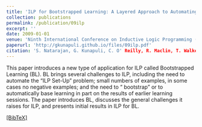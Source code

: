 ```yaml
---
title: 'ILP for Bootstrapped Learning: A Layered Approach to Automating the ILP Setup Problem'
collection: publications
permalink: /publication/09ilp
excerpt: ''
date: 2009-01-01
venue: 'Ninth International Conference on Inductive Logic Programming (ILP''09)'
paperurl: 'http://gkunapuli.github.io/files/09ilp.pdf'
citation: 'S. Natarajan, G. Kunapuli, C. O' Reilly, R. Maclin, T. Walker, D. Page and J. W. Shavlik. <b> ILP for Bootstrapped Learning: A Layered Approach to Automating the ILP Setup Problem. </b> <i> Ninth International Conference on Inductive Logic Programming </i> (ILP''09), Leuven, Belgium, July 2-4, 2009.'
---
```

This paper introduces a new type of application for ILP called Bootstrapped Learning (BL). BL brings several challenges to ILP, including the need to automate the “ILP Set-Up” problem; small numbers of examples, in some cases no negative examples; and the need to “ bootstrap” or to automatically base learning in part on the results of earlier learning sessions. The paper introduces BL, discusses the general challenges it raises for ILP, and presents initial results in ILP for BL.

[[BibTeX]](http://gkunapuli.github.io/files/09ilp.bib)
